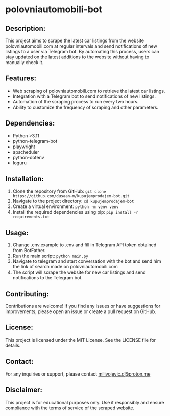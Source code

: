 # polovniautomobili-bot

## Description:

This project aims to scrape the latest car listings from the website polovniautomobili.com at regular intervals and send
notifications of new listings to a user via Telegram bot. By automating this process, users can stay updated on the
latest additions to the website without having to manually check it.

## Features:

- Web scraping of polovniautomobili.com to retrieve the latest car listings.
- Integration with a Telegram bot to send notifications of new listings.
- Automation of the scraping process to run every two hours.
- Ability to customize the frequency of scraping and other parameters.

## Dependencies:

- Python >3.11
- python-telegram-bot
- playwright
- apscheduler
- python-dotenv
- loguru

## Installation:

1. Clone the repository from GitHub: `git clone https://github.com/dusaan-m/kupujemprodajem-bot.git`
2. Navigate to the project directory: `cd kupujemprodajem-bot`
3. Create a virtual environment: `python -m venv venv`
4. Install the required dependencies using pip: `pip install -r requirements.txt`

## Usage:

1. Change .env.example to .env and fill in Telegram API token obtained from BotFather.
2. Run the main script: `python main.py`
3. Navigate to telegram and start conversation with the bot and send him the link of search made on
   polovniautomobili.com
4. The script will scrape the website for new car listings and send notifications to the Telegram bot.

## Contributing:

Contributions are welcome! If you find any issues or have suggestions for improvements, please open an issue or create a
pull request on GitHub.

## License:

This project is licensed under the MIT License. See the LICENSE file for details.

## Contact:

For any inquiries or support, please contact [milivojevic.d@proton.me](mailto:milivojevic.d@proton.me)

## Disclaimer:

This project is for educational purposes only. Use it responsibly and ensure compliance with the terms of service of the
scraped website.
